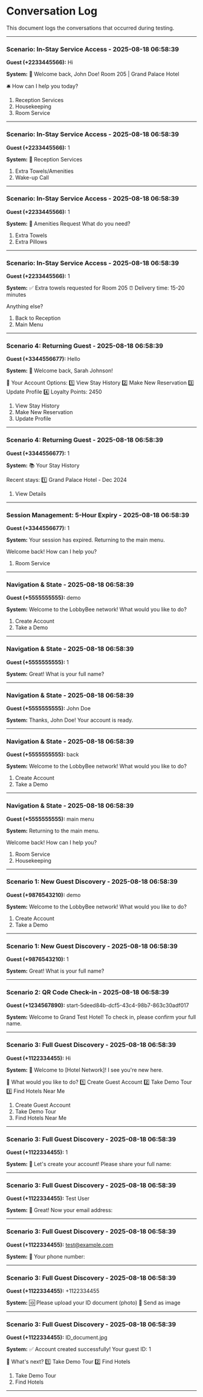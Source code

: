 # Conversation Log

This document logs the conversations that occurred during testing.

---

### Scenario: In-Stay Service Access - 2025-08-18 06:58:39

**Guest (+2233445566):** Hi

**System:** 🏨 Welcome back, John Doe!
Room 205 | Grand Palace Hotel

🛎️ How can I help you today?
1. Reception Services
2. Housekeeping
3. Room Service

---

### Scenario: In-Stay Service Access - 2025-08-18 06:58:39

**Guest (+2233445566):** 1

**System:** 🏨 Reception Services
1. Extra Towels/Amenities
2. Wake-up Call

---

### Scenario: In-Stay Service Access - 2025-08-18 06:58:39

**Guest (+2233445566):** 1

**System:** 🛁 Amenities Request
What do you need?
1. Extra Towels
2. Extra Pillows

---

### Scenario: In-Stay Service Access - 2025-08-18 06:58:39

**Guest (+2233445566):** 1

**System:** ✅ Extra towels requested for Room 205
⏰ Delivery time: 15-20 minutes

Anything else?
1. Back to Reception
2. Main Menu

---

### Scenario 4: Returning Guest - 2025-08-18 06:58:39

**Guest (+3344556677):** Hello

**System:** 👋 Welcome back, Sarah Johnson!

🏨 Your Account Options:
1️⃣ View Stay History
2️⃣ Make New Reservation
3️⃣ Update Profile
4️⃣ Loyalty Points: 2450
1. View Stay History
2. Make New Reservation
3. Update Profile

---

### Scenario 4: Returning Guest - 2025-08-18 06:58:39

**Guest (+3344556677):** 1

**System:** 📚 Your Stay History

Recent stays:
1️⃣ Grand Palace Hotel - Dec 2024
1. View Details

---

### Session Management: 5-Hour Expiry - 2025-08-18 06:58:39

**Guest (+3344556677):** 1

**System:** Your session has expired. Returning to the main menu.

Welcome back! How can I help you?
1. Room Service

---

### Navigation & State - 2025-08-18 06:58:39

**Guest (+5555555555):** demo

**System:** Welcome to the LobbyBee network! What would you like to do?
1. Create Account
2. Take a Demo

---

### Navigation & State - 2025-08-18 06:58:39

**Guest (+5555555555):** 1

**System:** Great! What is your full name?

---

### Navigation & State - 2025-08-18 06:58:39

**Guest (+5555555555):** John Doe

**System:** Thanks, John Doe! Your account is ready.

---

### Navigation & State - 2025-08-18 06:58:39

**Guest (+5555555555):** back

**System:** Welcome to the LobbyBee network! What would you like to do?
1. Create Account
2. Take a Demo

---

### Navigation & State - 2025-08-18 06:58:39

**Guest (+5555555555):** main menu

**System:** Returning to the main menu.

Welcome back! How can I help you?
1. Room Service
2. Housekeeping

---

### Scenario 1: New Guest Discovery - 2025-08-18 06:58:39

**Guest (+9876543210):** demo

**System:** Welcome to the LobbyBee network! What would you like to do?
1. Create Account
2. Take a Demo

---

### Scenario 1: New Guest Discovery - 2025-08-18 06:58:39

**Guest (+9876543210):** 1

**System:** Great! What is your full name?

---

### Scenario 2: QR Code Check-in - 2025-08-18 06:58:39

**Guest (+1234567890):** start-5deed84b-dcf5-43c4-98b7-863c30adf017

**System:** Welcome to Grand Test Hotel! To check in, please confirm your full name.

---

### Scenario 3: Full Guest Discovery - 2025-08-18 06:58:39

**Guest (+1122334455):** Hi

**System:** 👋 Welcome to [Hotel Network]! I see you're new here.

🏨 What would you like to do?
1️⃣ Create Guest Account
2️⃣ Take Demo Tour
3️⃣ Find Hotels Near Me
1. Create Guest Account
2. Take Demo Tour
3. Find Hotels Near Me

---

### Scenario 3: Full Guest Discovery - 2025-08-18 06:58:39

**Guest (+1122334455):** 1

**System:** 📝 Let's create your account!
Please share your full name:

---

### Scenario 3: Full Guest Discovery - 2025-08-18 06:58:39

**Guest (+1122334455):** Test User

**System:** 📧 Great! Now your email address:

---

### Scenario 3: Full Guest Discovery - 2025-08-18 06:58:39

**Guest (+1122334455):** test@example.com

**System:** 📱 Your phone number:

---

### Scenario 3: Full Guest Discovery - 2025-08-18 06:58:39

**Guest (+1122334455):** +1122334455

**System:** 🆔 Please upload your ID document (photo)
📸 Send as image

---

### Scenario 3: Full Guest Discovery - 2025-08-18 06:58:39

**Guest (+1122334455):** ID_document.jpg

**System:** ✅ Account created successfully!
Your guest ID: 1

🏨 What's next?
1️⃣ Take Demo Tour
2️⃣ Find Hotels
1. Take Demo Tour
2. Find Hotels

---

